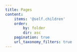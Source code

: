```yaml
---
title: Pages
content:
    items: '@self.children'
    order:
        by: folder
        dir: asc
    pagination: true
    url_taxonomy_filters: true
---
```


